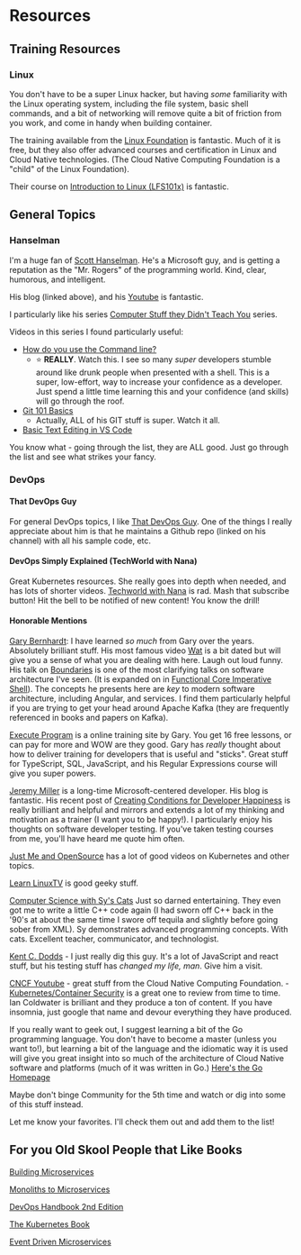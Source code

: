 # Resources

## Training Resources

### Linux

You don't have to be a super Linux hacker, but having *some* familiarity with the Linux operating system, including the file system, basic shell commands, and a bit of networking will remove quite a bit of friction from you work, and come in handy when building container.

The training available from the [Linux Foundation](https://training.linuxfoundation.org) is fantastic. Much of it is free, but they also offer advanced courses and certification in Linux and Cloud Native technologies. (The Cloud Native Computing Foundation is a "child" of the Linux Foundation).

Their course on [Introduction to Linux (LFS101x)](https://training.linuxfoundation.org/training/introduction-to-linux/) is fantastic.

## General Topics

### Hanselman

I'm a huge fan of [Scott Hanselman](https://www.hanselman.com/). He's a Microsoft guy, and is getting a reputation as the "Mr. Rogers" of the programming world. Kind, clear, humorous, and intelligent. 

His blog (linked above), and his [Youtube](https://www.youtube.com/channel/UCL-fHOdarou-CR2XUmK48Og) is fantastic.

I particularly like his series [Computer Stuff they Didn't Teach You](https://www.youtube.com/playlist?list=PL0M0zPgJ3HSesuPIObeUVQNbKqlw5U2Vr) series. 

Videos in this series I found particularly useful:

- [How do you use the Command line?](https://www.youtube.com/watch?v=QKBcHuA3VJE&list=PL0M0zPgJ3HSesuPIObeUVQNbKqlw5U2Vr&index=13)
    - ⭐ **REALLY**. Watch this. I see so many *super* developers stumble around like drunk people when presented with a shell. This is a super, low-effort, way to increase your confidence as a developer. Just spend a little time learning this and your confidence (and skills) will go through the roof.
- [Git 101 Basics](https://www.youtube.com/watch?v=WBg9mlpzEYU&list=PL0M0zPgJ3HSesuPIObeUVQNbKqlw5U2Vr&index=4&t=854s)
    - Actually, ALL of his GIT stuff is super. Watch it all.
- [Basic Text Editing in VS Code](https://www.youtube.com/watch?v=gSMyLMZYjz8&list=PL0M0zPgJ3HSesuPIObeUVQNbKqlw5U2Vr&index=3&t=727s)


You know what - going through the list, they are ALL good. Just go through the list and see what strikes your fancy. 

### DevOps

#### That DevOps Guy
For general DevOps topics, I like [That DevOps Guy](https://www.youtube.com/c/MarcelDempers). One of the things I really appreciate about him is that he maintains a Github repo (linked on his channel) with all his sample code, etc. 

#### DevOps Simply Explained (TechWorld with Nana)

Great Kubernetes resources. She really goes into depth when needed, and has lots of shorter videos. [Techworld with Nana](https://www.youtube.com/c/TechWorldwithNana) is rad. Mash that subscribe button! Hit the bell to be notified of new content! You know the drill!

#### Honorable Mentions

[Gary Bernhardt](https://www.destroyallsoftware.com/screencasts): I have learned *so much* from Gary over the years. Absolutely brilliant stuff.  His most famous video [Wat](https://www.destroyallsoftware.com/talks/wat) is a bit dated but will give you a sense of what you are dealing with here. Laugh out loud funny. His talk on [Boundaries](https://www.destroyallsoftware.com/talks/boundaries) is one of the most clarifying talks on software architecture I've seen. (It is expanded on in [Functional Core Imperative Shell](https://www.destroyallsoftware.com/screencasts/catalog/functional-core-imperative-shell)). The concepts he presents here are *key* to modern software architecture, including Angular, and services. I find them particularly helpful if you are trying to get your head around Apache Kafka (they are frequently referenced in books and papers on Kafka).  

[Execute Program](https://www.executeprogram.com/) is a online training site by Gary. You get 16 free lessons, or can pay for more and WOW are they good. Gary has *really* thought about how to deliver training for developers that is useful and "sticks". Great stuff for TypeScript, SQL, JavaScript, and his Regular Expressions course will give you super powers.

[Jeremy Miller](https://jeremydmiller.com/) is a long-time Microsoft-centered developer. His blog is fantastic. His recent post of [Creating Conditions for Developer Happiness](https://jeremydmiller.com/2022/01/27/creating-the-conditions-for-developer-happiness/) is really brilliant and helpful and mirrors and extends a lot of my thinking and motivation as a trainer (I want you to be happy!). I particularly enjoy his thoughts on software developer testing. If you've taken testing courses from me, you'll have heard me quote him often.

[Just Me and OpenSource](https://www.youtube.com/c/wenkatn-justmeandopensource) has a lot of good videos on Kubernetes and other topics.

[Learn LinuxTV](https://www.youtube.com/c/LearnLinuxtv) is good geeky stuff.

[Computer Science with Sy's Cats](https://www.youtube.com/c/SyBrandPlusCats) Just so darned entertaining. They even got me to write a little C++ code again (I had sworn off C++ back in the '90's at about the same time I swore off tequila and slightly before going sober from XML). Sy demonstrates advanced programming concepts. With cats. Excellent teacher, communicator, and technologist.

[Kent C. Dodds](https://kentcdodds.com/) - I just really dig this guy. It's a lot of JavaScript and react stuff, but his testing stuff has *changed my life, man*. Give him a visit.

[CNCF Youtube](https://www.youtube.com/c/cloudnativefdn) - great stuff from the Cloud Native Computing Foundation.
    - [Kubernetes/Container Security](https://www.youtube.com/watch?v=vuaoVUD-TJU) is a great one to review from time to time. Ian Coldwater is brilliant and they produce a ton of content. If you have insomnia, just google that name and devour everything they have produced.


If you really want to geek out, I suggest learning a bit of the Go programming language. You don't have to become a master (unless you want to!), but learning a bit of the language and the idiomatic way it is used will give you great insight into so much of the architecture of Cloud Native software and platforms (much of it was written in Go.) [Here's the Go Homepage](https://go.dev/)

Maybe don't binge Community for the 5th time and watch or dig into some of this stuff instead. 

Let me know your favorites. I'll check them out and add them to the list!

## For you Old Skool People that Like Books

[Building Microservices](https://www.amazon.com/Building-Microservices-Designing-Fine-Grained-Systems/dp/1492034029/ref=sr_1_3?keywords=sam+newman&qid=1652382781&sprefix=sam+newman%2Caps%2C415&sr=8-3)

[Monoliths to Microservices](https://www.amazon.com/Monolith-Microservices-Evolutionary-Patterns-Transform/dp/1492047848/ref=sr_1_4?keywords=sam+newman&qid=1652382822&sprefix=sam+newman%2Caps%2C415&sr=8-4)

[DevOps Handbook 2nd Edition](https://www.amazon.com/DevOps-Handbook-World-Class-Reliability-Organizations/dp/1950508404/ref=sr_1_1?crid=20ZPPQCKEL2RI&keywords=devops+handbook+2nd+edition&qid=1652382876&sprefix=devops+hand%2Caps%2C62&sr=8-1)

[The Kubernetes Book](https://www.amazon.com/Kubernetes-Book-Version-November-2018-ebook/dp/B072TS9ZQZ/ref=sr_1_1?crid=WQQSAWRPF9JS&keywords=the+kubernetes+book&qid=1652382906&sprefix=the+kubernetes+book%2Caps%2C60&sr=8-1)

[Event Driven Microservices](https://www.amazon.com/Building-Event-Driven-Microservices-Leveraging-Organizational/dp/1492057894/ref=sr_1_1?keywords=event+driven+microservices&qid=1652382937&sprefix=event+driven+%2Caps%2C52&sr=8-1)
